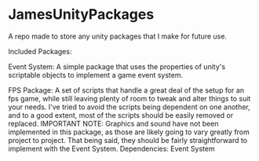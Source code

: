 # JamesUnityPackages
 A repo made to store any unity packages that I make for future use.

Included Packages:

Event System: A simple package that uses the properties of unity's scriptable objects to implement a game event system. 

FPS Package: A set of scripts that handle a great deal of the setup for an fps game, while still leaving plenty of room to tweak and alter things to suit your needs. I've tried to avoid the scripts being dependent on one another, and to a good extent, most of the scripts should be easily removed or replaced. IMPORTANT NOTE: Graphics and sound have not been implemented in this package, as those are likely going to vary greatly from project to project. That being said, they should be fairly straightforward to implement with the Event System.
    Dependencies: Event System
